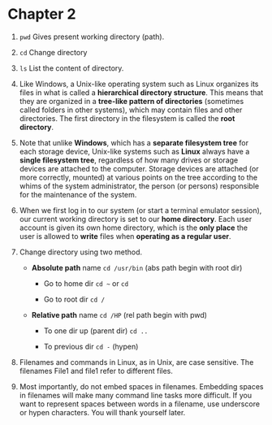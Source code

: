 # Chapter 2

1. `pwd` Gives present working directory (path).  

2. `cd` Change directory

3. `ls` List the content of directory.

4. Like Windows, a Unix-like operating system such as Linux organizes its files
in what is called a **hierarchical directory structure**. This means that they are organized in a **tree-like pattern of directories** (sometimes called folders in other
systems), which may contain files and other directories. The first directory
in the filesystem is called the **root directory**.

5. Note that unlike **Windows**, which has a **separate filesystem tree** for each
storage device, Unix-like systems such as **Linux** always have a **single filesystem tree**, regardless of how many drives or storage devices are attached to the computer. Storage devices are attached (or more correctly, mounted) at various points on the tree according to the whims of the system administrator, the person (or persons) responsible for the maintenance of the system.

6. When we first log in to our system (or start a terminal emulator session),
our current working directory is set to our **home directory**. Each user account
is given its own home directory, which is the **only place** the user is allowed
to **write** files when **operating as a regular user**.

7. Change directory using two method.
  
    - **Absolute path** name `cd /usr/bin` (abs path begin with root dir)

        - Go to  home dir `cd ~` or `cd`

        - Go to root dir `cd /`

    - **Relative path** name `cd /HP` (rel path begin with pwd)

      - To one dir up (parent dir) `cd ..`

      - To previous dir `cd -` (hypen)

8. Filenames and commands in Linux, as in Unix, are case sensitive. The filenames File1 and file1 refer to different files.

9. Most importantly, do not embed spaces in filenames. Embedding spaces in filenames
will make many command line tasks more difficult. If you want to represent spaces between words in a filename, use underscore or hypen characters. You will thank yourself later.
